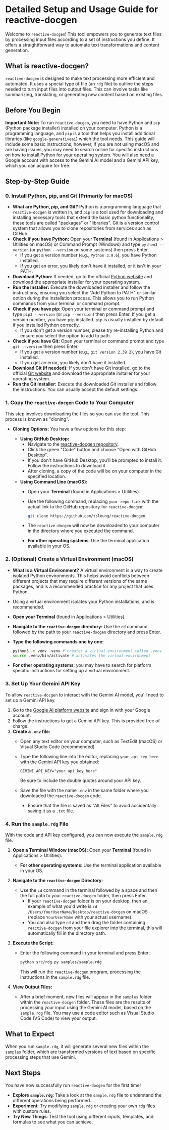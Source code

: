 # Detailed Setup and Usage Guide for reactive-docgen

Welcome to `reactive-docgen`! This tool empowers you to generate text files by processing input files according to a set of instructions you define. It offers a straightforward way to automate text transformations and content generation.

## What is reactive-docgen?

`reactive-docgen` is designed to make text processing more efficient and automated. It uses a special type of file (an `rdg` file) to outline the steps needed to turn input files into output files. This can involve tasks like summarizing, translating, or generating new content based on existing files.

## Before You Begin

**Important Note:** To run `reactive-docgen`, you need to have Python and `pip` (Python package installer) installed on your computer. Python is a programming language, and `pip` is a tool that helps you install additional libraries (like `google-generativeai`) which the tool needs. This guide will include some basic instructions; however, if you are not using macOS and are having issues, you may need to search online for specific instructions on how to install Python for your operating system. You will also need a Google account with access to the Gemini AI model and a Gemini API key, which you can acquire for free.

## Step-by-Step Guide

### 0. Install Python, pip, and Git (Primarily for macOS)

*   **What are Python, pip, and Git?** Python is a programming language that `reactive-docgen` is written in, and `pip` is a tool used for downloading and installing necessary tools that extend the basic python functionality, these tools are called "packages" or "libraries". Git is a version control system that allows you to clone repositories from services such as GitHub.
*   **Check if you have Python:** Open your **Terminal** (found in Applications > Utilities on macOS) or Command Prompt (Windows) and type `python3 --version` (or `python --version` on some systems) then press Enter.
    *   If you get a version number (e.g., `Python 3.9.6`), you have Python installed.
    *   If you get an error, you likely don't have it installed, or it isn't in your PATH.
*   **Download Python:** If needed, go to the official [Python website](https://www.python.org/downloads/) and download the appropriate installer for your operating system.
*   **Run the Installer:** Execute the downloaded installer and follow the instructions, ensuring you select the "Add Python to PATH" or similar option during the installation process. This allows you to run Python commands from your terminal or command prompt.
*   **Check if you have pip:** Open your terminal or command prompt and type `pip3 --version` (or `pip --version`) then press Enter. If you get a version number, you have `pip` installed. `pip` is usually installed by default if you installed Python correctly.
    *   If you don't get a version number, please try re-installing Python and ensure you select the option to add to path.
*   **Check if you have Git:** Open your terminal or command prompt and type `git --version` then press Enter.
    *   If you get a version number (e.g., `git version 2.39.2`), you have Git installed.
    *   If you get an error, you likely don't have it installed.
*   **Download Git (if needed):** If you don't have Git installed, go to the official [Git website](https://git-scm.com/downloads) and download the appropriate installer for your operating system.
*   **Run the Git Installer:** Execute the downloaded Git installer and follow the instructions. You can usually accept the default settings.

### 1. Copy the `reactive-docgen` Code to Your Computer

This step involves downloading the files so you can use the tool. This process is known as "cloning".

*   **Cloning Options:** You have a few options for this step:

    *   **Using GitHub Desktop:**
        *   Navigate to the [reactive-docgen repository](https://github.com/your-repo-link).
        *   Click the green "Code" button and choose "Open with GitHub Desktop".
        *   If you don't have GitHub Desktop, you'll be prompted to install it. Follow the instructions to download it.
        *   After cloning, a copy of the code will be on your computer in the specified location.
    *   **Using Command Line (macOS):**
        *   Open your **Terminal** (found in Applications > Utilities).
        *   Use the following command, replacing `your-repo-link` with the actual link to the GitHub repository for `reactive-docgen`:

            ```bash
            git clone https://github.com/tsleung/reactive-docgen
            ```
        *   The `reactive-docgen` will now be downloaded to your computer in the directory where you executed the command.
        *   **For other operating systems**: Use the terminal application available in your OS.

### 2. (Optional) Create a Virtual Environment (macOS)

*   **What is a Virtual Environment?** A virtual environment is a way to create isolated Python environments. This helps avoid conflicts between different projects that may require different versions of the same packages, and is a recommended practice for any project that uses Python.
*   Using a virtual environment isolates your Python installations, and is recommended.
*   **Open your Terminal** (found in Applications > Utilities).
*   **Navigate to the `reactive-docgen` directory:** Use the `cd` command followed by the path to your `reactive-docgen` directory and press Enter.
*   **Type the following commands one by one:**

    ```bash
    python3 -m venv .venv # creates a virtual environment called .venv
    source .venv/bin/activate # activates the virtual environment
    ```
 *   **For other operating systems**: you may have to search for platform specific instructions for setting up a virtual environment.

### 3. Set Up Your Gemini API Key

To allow `reactive-docgen` to interact with the Gemini AI model, you'll need to set up a Gemini API key.

1.  Go to the [Google AI platform website](https://ai.google.dev/) and sign in with your Google account.
2.  Follow the instructions to get a Gemini API key. This is provided free of charge.
3.  **Create a `.env` file:**
    *   Open any text editor on your computer, such as TextEdit (macOS) or Visual Studio Code (recommended)
    *   Type the following line into the editor, replacing `your_api_key_here` with the Gemini API key you obtained:

        ```
        GEMINI_API_KEY="your_api_key_here"
        ```

        Be sure to include the double quotes around your API key.
    *   Save the file with the name `.env` in the same folder where you downloaded the `reactive-docgen` code.
        *   Ensure that the file is saved as "All Files" to avoid accidentally saving it as a `.txt` file.

### 4. Run the `sample.rdg` File

With the code and API key configured, you can now execute the `sample.rdg` file.

1.  **Open a Terminal Window (macOS):** Open your **Terminal** (found in Applications > Utilities).
      *    **For other operating systems**: Use the terminal application available in your OS.
2.  **Navigate to the `reactive-docgen` Directory:**

    *   Use the `cd` command in the terminal followed by a space and then the full path to your `reactive-docgen` folder, then press Enter.
        * If your `reactive-docgen` folder is on your desktop, then an example of what you'd write is `cd /Users/YourUserName/Desktop/reactive-docgen` on macOS (replace `YourUserName` with your actual username).
        * You can also type `cd` and then drag the folder containing `reactive-docgen` from your file explorer into the terminal, this will automatically fill in the directory path.

3.  **Execute the Script:**

    *   Enter the following command in your terminal and press Enter:

        ```bash
        python src/rdg.py samples/sample.rdg
        ```

        This will run the `reactive-docgen` program, processing the instructions in the `sample.rdg` file.

4.  **View Output Files:**

    *   After a brief moment, new files will appear in the `samples` folder within the `reactive-docgen` folder. These files are the results of processing your input using the Gemini AI model, based on the `sample.rdg` file. You may use a code editor such as Visual Studio Code (VS Code) to view your output.

## What to Expect

When you run `sample.rdg`, it will generate several new files within the `samples` folder, which are transformed versions of text based on specific processing steps that use Gemini.

## Next Steps

You have now successfully run `reactive-docgen` for the first time!

*   **Explore `sample.rdg`**: Take a look at the `sample.rdg` file to understand the different operations being performed.
*   **Experiment**: Try modifying `sample.rdg` or creating your own `rdg` files with custom rules.
*   **Try New Things**: Test the tool using different inputs, templates, and formulas to see what you can achieve.
